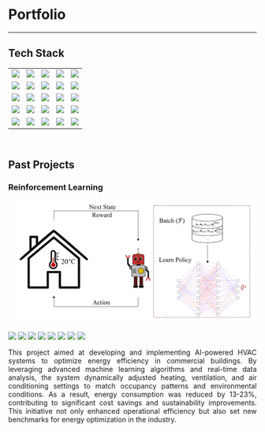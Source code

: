 
# Portfolio
---
## Tech Stack

<table>
  <tr>
    <td><img src="https://img.shields.io/badge/Python-3776AB?logo=python&logoColor=white"></td>
    <td ><img src="https://img.shields.io/badge/R-276DC3?logo=r&logoColor=white"/></td>
    <td><img src="https://img.shields.io/badge/Java-007396?logo=java&logoColor=white"></td>
    <td><img src="https://img.shields.io/badge/JavaScript-F7DF1E?logo=javascript&logoColor=black"/></td>
    <td><img src="https://img.shields.io/badge/SQL-4479A1?logo=postgresql&logoColor=white"/></td>
  </tr>
  <tr>
    <td><img src="https://img.shields.io/badge/pandas-150458?logo=pandas&logoColor=white"/></td>
    <td><img src="https://img.shields.io/badge/NumPy-013243?logo=numpy&logoColor=white"/></td>
    <td><img src="https://img.shields.io/badge/Matplotlib-11557C?logo=plotly&logoColor=white"/></td>
    <td><img src="https://img.shields.io/badge/Plotly-3F4F75?logo=plotly&logoColor=white"/></td>
    <td><img src="https://img.shields.io/badge/Seaborn-3776AB?logo=python&logoColor=white"/></td>
  </tr>
  <tr>
    <td><img src="https://img.shields.io/badge/dplyr-276DC3?logo=r&logoColor=white"/></td>
    <td><img src="https://img.shields.io/badge/ggplot2-276DC3?logo=r&logoColor=white"/></td>
    <td><img src="https://img.shields.io/badge/SciPy-8CAAE6?logo=scipy&logoColor=white"/></td>
    <td><img src="https://img.shields.io/badge/TensorFlow-FF6F00?logo=tensorflow&logoColor=white"/></td>
    <td><img src="https://img.shields.io/badge/PyTorch-EE4C2C?logo=pytorch&logoColor=white"/></td>
  </tr>
  <tr>
    <td><img src="https://img.shields.io/badge/scikit--learn-F7931E?logo=scikit-learn&logoColor=white"/></td>
    <td><img src="https://img.shields.io/badge/Flask-000000?logo=flask&logoColor=white"/></td>
    <td><img src="https://img.shields.io/badge/React-20232A?logo=react&logoColor=61DAFB"/></td>
    <td><img src="https://img.shields.io/badge/Spring_Boot-6DB33F?logo=springboot&logoColor=white"/></td>
    <td><img src="https://img.shields.io/badge/Git-F05032?logo=git&logoColor=white"/></td>
    
  </tr>
  <tr>
    <td><img src="https://img.shields.io/badge/Docker-2496ED?logo=docker&logoColor=white"/></td>
    <td><img src="https://img.shields.io/badge/Airflow-017CEE?logo=apacheairflow&logoColor=white"/></td>
    <td><img src="https://img.shields.io/badge/MLOps-323232?logo=mlflow&logoColor=white"/></td>
    <td><img src="https://img.shields.io/badge/Google_Cloud-4285F4?logo=googlecloud&logoColor=white"/></td>
    <td><img src="https://img.shields.io/badge/Azure-0078D4?logo=microsoftazure&logoColor=white"/></td>
  </tr>
</table><br>

## Past Projects
### Reinforcement Learning
<center><img src="images/RL.png"/></center>
<p><img src="https://img.shields.io/badge/Python-3776AB?logo=python&logoColor=white"> <img src="https://img.shields.io/badge/TensorFlow-FF6F00?logo=tensorflow&logoColor=white"/> <img src="https://img.shields.io/badge/SQL-4479A1?logo=postgresql&logoColor=white"/> <img src="https://img.shields.io/badge/pandas-150458?logo=pandas&logoColor=white"/> <img src="https://img.shields.io/badge/NumPy-013243?logo=numpy&logoColor=white"/> <img src="https://img.shields.io/badge/Git-F05032?logo=git&logoColor=white"/> <img src="https://img.shields.io/badge/Airflow-017CEE?logo=apacheairflow&logoColor=white"/> <img src="https://img.shields.io/badge/Azure-0078D4?logo=microsoftazure&logoColor=white"/></p>
<div style="text-align: justify">This project aimed at developing and implementing AI-powered HVAC systems to optimize energy efficiency in commercial buildings. By leveraging advanced machine learning algorithms and real-time data analysis, the system dynamically adjusted heating, ventilation, and air conditioning settings to match occupancy patterns and environmental conditions. As a result, energy consumption was reduced by 13-23%, contributing to significant cost savings and sustainability improvements. This initiative not only enhanced operational efficiency but also set new benchmarks for energy optimization in the industry.</div>



